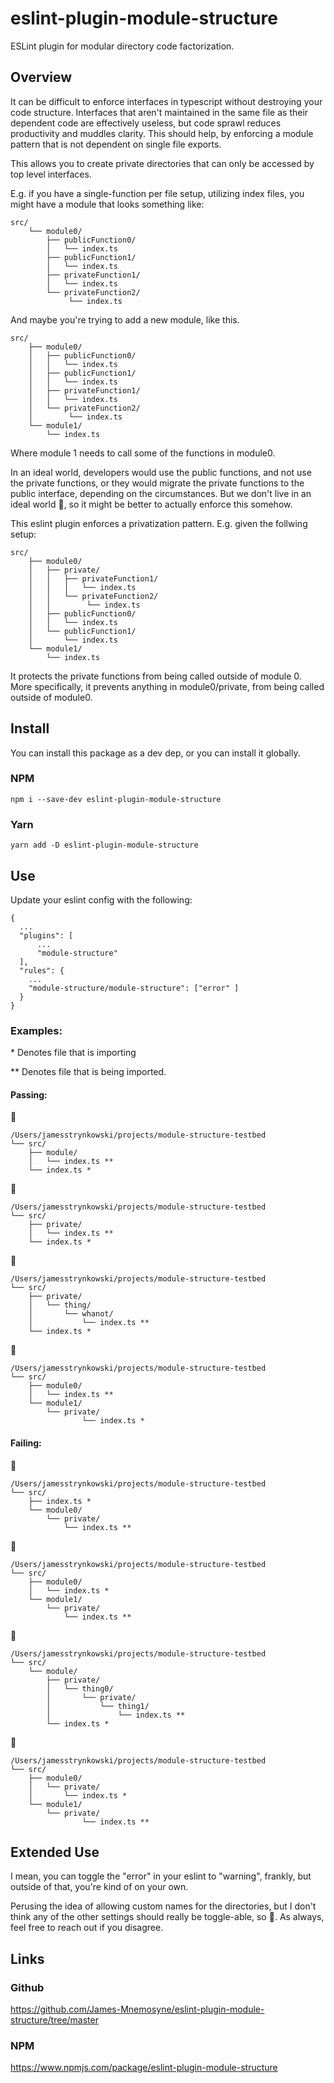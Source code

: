 # eslint-plugin-module-structure

ESLint plugin for modular directory code factorization.

## Overview

It can be difficult to enforce interfaces in typescript without destroying your code structure. Interfaces that aren't maintained in the same file as their dependent code are effectively useless, but code sprawl reduces productivity and muddles clarity. This should help, by enforcing a module pattern that is not dependent on single file exports.

This allows you to create private directories that can only be accessed by top level interfaces.

E.g. if you have a single-function per file setup, utilizing index files, you might have a module that looks something like:

```
src/
    └── module0/
        ├── publicFunction0/
        │   └── index.ts
        ├── publicFunction1/
        │   └── index.ts
        ├── privateFunction1/
        │   └── index.ts
        └── privateFunction2/
             └── index.ts
```

And maybe you're trying to add a new module, like this.

```
src/
    ├── module0/
    │   ├── publicFunction0/
    │   │   └── index.ts
    │   ├── publicFunction1/
    │   │   └── index.ts
    │   ├── privateFunction1/
    │   │   └── index.ts
    │   └── privateFunction2/
    │        └── index.ts
    └── module1/
        └── index.ts
```

Where module 1 needs to call some of the functions in module0.

In an ideal world, developers would use the public functions, and not use the private functions, or they would migrate the private functions to the public interface, depending on the circumstances. But we don't live in an ideal world :shrug:, so it might be better to actually enforce this somehow.

This eslint plugin enforces a privatization pattern. E.g. given the follwing setup:

```
src/
    ├── module0/
    │   ├── private/
    │   │   ├── privateFunction1/
    │   │   │   └── index.ts
    │   │   └── privateFunction2/
    │   │        └── index.ts
    │   ├── publicFunction0/
    │   │   └── index.ts
    │   └── publicFunction1/
    │       └── index.ts
    └── module1/
        └── index.ts
```

It protects the private functions from being called outside of module 0. More specifically, it prevents anything in module0/private, from being called outside of module0.

## Install

You can install this package as a dev dep, or you can install it globally.

### NPM

`npm i --save-dev eslint-plugin-module-structure`

### Yarn

`yarn add -D eslint-plugin-module-structure`

## Use

Update your eslint config with the following:

```
{
  ...
  "plugins": [
      ...
      "module-structure"
  ],
  "rules": {
    ...
    "module-structure/module-structure": ["error" ]
  }
}

```

### Examples:

\* Denotes file that is importing

\*\* Denotes file that is being imported.

#### Passing:

:green_heart:

```
/Users/jamesstrynkowski/projects/module-structure-testbed
└── src/
    ├── module/
    │   └── index.ts **
    └── index.ts *
```

:green_heart:

```
/Users/jamesstrynkowski/projects/module-structure-testbed
└── src/
    ├── private/
    │   └── index.ts **
    └── index.ts *
```

:green_heart:

```
/Users/jamesstrynkowski/projects/module-structure-testbed
└── src/
    ├── private/
    │   └── thing/
    │       └── whanot/
    │           └── index.ts **
    └── index.ts *
```

:green_heart:

```
/Users/jamesstrynkowski/projects/module-structure-testbed
└── src/
    ├── module0/
    │   └── index.ts **
    └── module1/
        └── private/
                └── index.ts *
```

#### Failing:

:red_circle:

```
/Users/jamesstrynkowski/projects/module-structure-testbed
└── src/
    ├── index.ts *
    └── module0/
        └── private/
            └── index.ts **
```

:red_circle:

```
/Users/jamesstrynkowski/projects/module-structure-testbed
└── src/
    ├── module0/
    │   └── index.ts *
    └── module1/
        └── private/
            └── index.ts **
```

:red_circle:

```
/Users/jamesstrynkowski/projects/module-structure-testbed
└── src/
    └── module/
        ├── private/
        │   └── thing0/
        │       └── private/
        │           └── thing1/
        │               └── index.ts **
        └── index.ts *
```

:red_circle:

```
/Users/jamesstrynkowski/projects/module-structure-testbed
└── src/
    ├── module0/
    │   └── private/
    │       └── index.ts *
    └── module1/
        └── private/
                └── index.ts **
```

## Extended Use

I mean, you can toggle the "error" in your eslint to "warning", frankly, but outside of that, you're kind of on your own.

Perusing the idea of allowing custom names for the directories, but I don't think any of the other settings should really be toggle-able, so :shrug:. As always, feel free to reach out if you disagree.

## Links

### Github

https://github.com/James-Mnemosyne/eslint-plugin-module-structure/tree/master

### NPM

https://www.npmjs.com/package/eslint-plugin-module-structure
